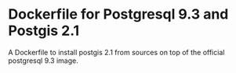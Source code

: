 # Dockerfile for Postgresql 9.3 and Postgis 2.1

A Dockerfile to install postgis 2.1 from sources on top of the official postgresql 9.3 image.
